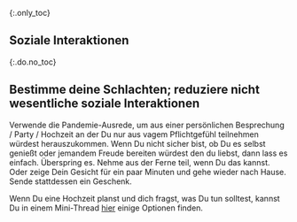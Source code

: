 {:.only_toc} 
## Soziale Interaktionen 

{:.do.no_toc} 
## Bestimme deine Schlachten; reduziere nicht wesentliche soziale Interaktionen  
 
 Verwende die Pandemie-Ausrede, um aus einer persönlichen Besprechung / Party / Hochzeit an der Du nur aus vagem Pflichtgefühl teilnehmen würdest herauszukommen. Wenn Du nicht sicher bist, ob Du es selbst genießt oder jemandem Freude bereiten würdest den du liebst, dann lass es einfach. Überspring es. 
Nehme aus der Ferne teil, wenn Du das kannst. Oder zeige Dein Gesicht für ein paar Minuten und gehe wieder nach Hause. Sende stattdessen ein Geschenk. 

 Wenn Du eine Hochzeit planst und dich fragst, was Du tun solltest, kannst Du in einem Mini-Thread [hier](https://twitter.com/figgyjam/status/1236997165626478593) einige Optionen finden. 
